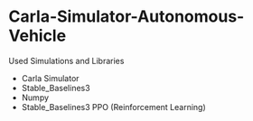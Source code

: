 # Carla-Simulator-Autonomous-Vehicle
Used Simulations and Libraries
- Carla Simulator
- Stable_Baselines3
- Numpy
- Stable_Baselines3 PPO (Reinforcement Learning)
